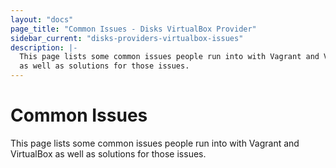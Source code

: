 ```yaml
---
layout: "docs"
page_title: "Common Issues - Disks VirtualBox Provider"
sidebar_current: "disks-providers-virtualbox-issues"
description: |-
  This page lists some common issues people run into with Vagrant and VirtualBox
  as well as solutions for those issues.
---
```


# Common Issues

This page lists some common issues people run into with Vagrant and VirtualBox
as well as solutions for those issues.
